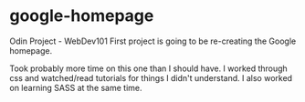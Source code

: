 # google-homepage
Odin Project - WebDev101
First project is going to be re-creating the Google homepage.

Took probably more time on this one than I should have. I worked through css and watched/read tutorials for things I didn't understand. I also worked on learning SASS at the same time.
